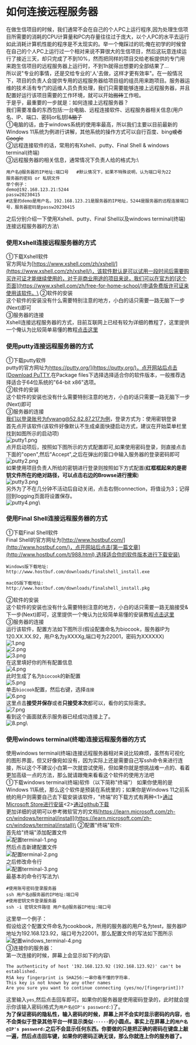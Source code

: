 # 如何连接远程服务器

在做生信项目的时候，我们通常不会在自己的个人PC上运行程序,因为处理生信项目所需要的消耗的CPU计算量和PC内存量往往过于庞大，以个人PC的水平去运行如此消耗计算机性能的程序是不太现实的。举一个俺踩过的坑:俺在初学的时候曾在自己的个人PC上运行过一个相对来说不算很大的生信项目，然后这玩意连续运行了接近三天，却只完成了不到10%，然而把同样的项目交给老板提供的专门用来跑生信项目的远程服务器上运行时，不到1h就得出想要的全部结果了...\
所以说"专业的事情，还是交给专业的'人'去做，这样才更有效率"。在一般情况下，项目的负责人会提供专用的远程服务器给项目组的组员用来跑项目。服务器运维的技术活有专门的运维人员负责处理，我们只需要能够连接上远程服务器，并且配置好运行该项目需要的工作环境，就可以开始~~搬砖~~工作啦。\
于是乎，最重要的一步就是：如何连接上远程服务器？\
我们需要准备的东西包括:一台电脑、远程连接软件、远程服务器相关信息(用户名、IP、端口、密码or私钥)~~&脑子~~\
①电脑的话，由于windows系统的使用率最高，所以我们主要以目前最新的Windows 11系统为例进行讲解，其他系统的操作方式可以自行百度、bing~~或者Google~~\
②远程连接软件的话，常用的有Xshell、putty、Final Shell & windows terminal(终端)\
③远程服务器的相关信息，通常情况下负责人给的格式为:\


```
用户名@服务器的IP地址:端口号   #默认情况下，如果不特殊说明，认为端口号为22
服务器的密码 or 私钥文件
举个例子：
demo@192.168.123.21:5244   
passw20230415
#这里的demo是用户名，192.168.123.21是服务器的IP地址，5244是服务器的远程连接端口号，服务器密码是passw20230415
```

之后分别介绍一下使用Xshell、putty、Final Shell以及windows terminal(终端)连接远程服务器的方法\


### **使用Xshell连接远程服务器的方式**

①下载Xshell软件\
官方网址为[https://www.xshell.com/zh/xshell/](https://www.xshell.com/zh/xshell/)，该软件默认是可以试用一段时间后需要购买许可证才能继续使用的，对于非商业用途的项目来说，我们可以在官方的[这个页面](https://www.xshell.com/zh/free-for-home-school/)申请免费版许可证来使用该软件。\
②软件的安装\
这个软件的安装没有什么需要特别注意的地方，小白的话只需要一路无脑下一步(Next)即可\
③服务器的连接\
Xshell连接远程服务器的方式，目前互联网上已经有较为详细的教程了，这里提供一个俺认为比较简单易懂的教程[点击这里](https://www.jianshu.com/p/ed0f00c95c89)

### **使用putty连接远程服务器的方式**

①下载putty软件\
putty的官方网址为[https://putty.org/](https://putty.org/)，点开网站后点击[Download PuTTY](https://www.chiark.greenend.org.uk/\~sgtatham/putty/latest.html),在Package files下选择选择适合你的软件版本，一般推荐选择适合于64位系统的"64-bit x86"选项。\
②软件的安装\
这个软件的安装也没有什么需要特别注意的地方，小白的话只需要一路无脑下一步(Next)即可\
③服务器的连接\
我们以登录账号为fywang@52.82.87.217为例，登录方式为：使用密钥登录\
首先点开该软件(该软件好像默认不生成桌面快捷启动方式，建议在开始菜单栏里找到如图所示的启动项)\
![putty1.png](https://s2.loli.net/2023/05/02/Vi6auled9D2gRvh.png)\
点开启动项后，按照如下图所示的方式配置即可,如果使用密码登录，则直接点击下面的"open",然后"Accept",之后在弹出的窗口中输入服务器的登录密码即可\
![putty2.png](https://s2.loli.net/2023/05/02/krD4WimKhVzBlTI.png)\
如果使用项目负责人所给的密钥进行登录则按照如下方式配置(**红框框起来的是密钥文件所在的绝对路径，可以点击右边的Browse进行搜索**)\
![putty3.png](https://s2.loli.net/2023/05/02/zMa9ZHhX412vOCY.png)\
另外为了不在几分钟不活动后自动关闭，点击右侧connection，将值设为3；记得回到logging页面将设置保存。\
![putty4.png](https://s2.loli.net/2023/05/02/kvxTbwzf6RlW4JO.png)\


### **使用Final Shell连接远程服务器的方式**

①下载Final Shell软件\
Final Shell的官方网址为[http://www.hostbuf.com/](http://www.hostbuf.com/)，点开网站后点击[第一篇文章](http://www.hostbuf.com/t/988.html),选择适合你的软件版本进行下载安装\


```
Windows版下载地址:
http://www.hostbuf.com/downloads/finalshell_install.exe

macOS版下载地址:
http://www.hostbuf.com/downloads/finalshell_install.pkg
```

②软件的安装\
这个软件的安装也没有什么需要特别注意的地方，小白的话只需要一路无脑接受&下一步(Next)即可，这里提供一个俺认为比较简单易懂的安装教程[点击这里](https://www.cnblogs.com/xuexianqi/p/13398112.html)\
③服务器的连接\
运行该软件，配置方法如下图所示(假设配置命名为biocook，服务器IP为120.XX.XX.92，用户名为yXXXXg,端口号为22001，密码为XXXXXX)\
![1.png](https://s2.loli.net/2023/05/03/q1ZNCkAB3MdwoUV.png)\
![2.png](https://s2.loli.net/2023/05/03/muNEPp2AU3GnaVO.png)\
![3.png](https://s2.loli.net/2023/05/03/6eSWUKxOchFgD9X.png)\
在这里填好你的所有配置信息\
![4.png](https://s2.loli.net/2023/05/03/qDg2knoCmda9r8A.png)\
此时生成了名为`biocook`的新配置\
![5.png](https://s2.loli.net/2023/05/03/4rERHJ3xQlhB8wZ.png)\
单击`biocook`配置，然后右键，选择`连接`\
![6.png](https://s2.loli.net/2023/05/03/oAqT6bV1c3w5xy2.png)\
这里点击**接受并保存**或者**只接受本次**都可以，看你的实际需求。\
![7.png](https://s2.loli.net/2023/05/03/6pvCBSbfsymd4ER.png)\
看到这个画面就表示服务器已经成功连接上了。\
![8.png](https://s2.loli.net/2023/05/03/G4UqMj1PZKY6TAQ.png)\


### **使用windows terminal(终端)连接远程服务器的方式**

使用windows terminal(终端)连接远程服务器相对来说比较麻烦，虽然有可视化的图形界面，但又好像宛如没有，因为实际上还是需要自己写ssh命令来进行连接，所以这个不建议小白第一次就尝试使用，但如果你就是想挑战难一点的、看着更加高级一点的方法，那么就请跟俺来看看这个软件的使用方法吧\
①下载windows terminal(终端)软件（以下简称"终端"） 如果你使用的是Windows 11系统，那么这个软件是预装在系统里的；如果你是Windows 11之前系统的用户则需要自己去下载安装该软件，"终端"的下载方式有两种<1>[通过Microsoft Store进行安装](https://apps.microsoft.com/store/detail/windows-terminal/9N0DX20HK701?hl=en-us\&gl=us)<2>[通过github下载](https://github.com/microsoft/terminal/releases)\
更加详细的说明可以参考微软官方的文档[https://learn.microsoft.com/zh-cn/windows/terminal/install](https://learn.microsoft.com/zh-cn/windows/terminal/install)\
②配置"终端"软件:\
首先给"终端"添加配置文件\
![配置terminal-1.png](https://s2.loli.net/2023/04/16/YIQnCWteiqbJcoX.png)\
然后点击新建配置文件\
![配置terminal-2.png](https://s2.loli.net/2023/04/17/6AJVWleBw28iszm.png)\
之后修改命令行\
![配置terminal-3.png](https://s2.loli.net/2023/04/17/zpEnZ2W4bFhyVdL.png)\
最基本的命令行写法为\


```
#使用账号密码登录服务器
ssh 用户名@服务器的IP地址:端口号 
#使用密钥文件登录服务器
ssh -i 密钥文件路径 用户名@服务器IP地址:端口号
```

这里举一个例子：\
假设给这个配置文件命名为cookbook，所用的服务器的用户名为test，服务器IP地址为192.168.123.92，端口号为22001，那么配置文件的写法如下图所示\
![配置windows\_terminal-4.png](https://s2.loli.net/2023/04/27/FCk5sZVyrwBDlNM.png)\
③连接你的服务器：\
第一次连接的时候，屏幕上会显示如下的内容\


```
The authenticity of host '192.168.123.92 (192.168.123.92)' can't be established.
RSA key fingerprint is SHA256:一串你看不懂的字符串.
This key is not known by any other names
Are you sure you want to continue connecting (yes/no/[fingerprint])?
```

这里输入`yes`,然后点击回车即可。如果你的服务器是使用密码登录的，此时就会提示你该输入密码(格式为`用户名@IP's password:`)了。\
**为了保证密码的隐私性，输入密码的时候，屏幕上并不会实时显示密码的内容，也不会类似于登录其他平台一样显示类似`······`的小圆点。事实上在屏幕上的`用户名@IP's password:`之后不会显示任何东西。你要做的只是把正确的密码在键盘上敲一遍，然后点击回车键，如果你的密码正确无误，那么你就连上你的服务器了。**
